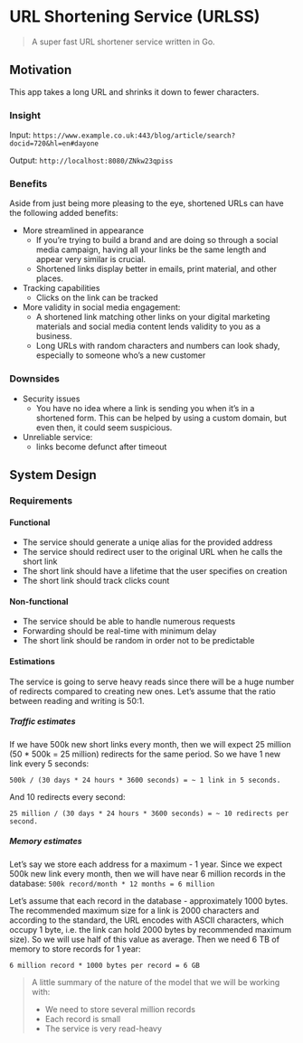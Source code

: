 # URL Shortening Service (URLSS)
> A super fast URL shortener service written in Go.

## Motivation
This app takes a long URL and shrinks it down to fewer characters.

### Insight
Input: `https://www.example.co.uk:443/blog/article/search?docid=720&hl=en#dayone`

Output: `http://localhost:8080/ZNkw23qpiss`


### Benefits
Aside from just being more pleasing to the eye, shortened URLs can have the following added benefits:

- More streamlined in appearance
  - If you’re trying to build a brand and are doing so through a social media campaign,
  having all your links be the same length and appear very similar is crucial.
  - Shortened links display better in emails, print material, and other places.
- Tracking capabilities
  - Clicks on the link can be tracked
- More validity in social media engagement:
  - A shortened link matching other links on your digital marketing materials and social media content lends validity to you as a business.
  - Long URLs with random characters and numbers can look shady, especially to someone who’s a new customer

### Downsides
- Security issues
  - You have no idea where a link is sending you when it’s in a shortened form. This can be helped by using a custom domain, but even then, it could seem suspicious.
- Unreliable service: 
  - links become defunct after timeout

## System Design
### Requirements
#### Functional
- The service should generate a uniqe alias for the provided address
- The service should redirect user to the original URL when he calls the short link
- The short link should have a lifetime that the user specifies on creation
- The short link should track clicks count
#### Non-functional
- The service should be able to handle numerous requests
- Forwarding should be real-time with minimum delay
- The short link should be random in order not to be predictable
#### Estimations
The service is going to serve heavy reads since there will be a huge number of redirects compared to creating new ones. Let’s assume that the ratio between reading and writing is 50:1.
##### Traffic estimates
If we have 500k new short links every month, then we will expect 25 million (50 * 500k = 25 million) redirects for the same period. So we have 1 new link every 5 seconds: 

`500k / (30 days * 24 hours * 3600 seconds) = ~ 1 link in 5 seconds.`

And 10 redirects every second: 

`25 million / (30 days * 24 hours * 3600 seconds) = ~ 10 redirects per second.`
##### Memory estimates
Let’s say we store each address for a maximum - 1 year. Since we expect 500k new link every month, then we will have near 6 million records in the database: 
`500k record/month * 12 months = 6 million`

Let’s assume that each record in the database - approximately 1000 bytes. The recommended maximum size for a link is 2000 characters and according to the standard, the URL encodes with ASCII characters, which occupy 1 byte, i.e. the link can hold  2000 bytes by recommended maximum size). So we will use half of this value as average. Then we need 6 TB of memory to store records for 1 year: 

`6 million record * 1000 bytes per record = 6 GB`

>A little summary of the nature of the model that we will be working with:
>- We need to store several million records
>- Each record is small 
>- The service is very read-heavy
